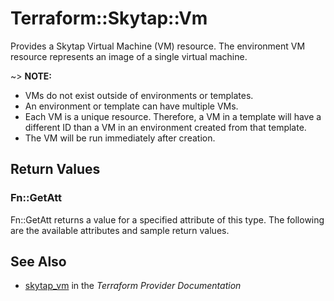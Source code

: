 # Terraform::Skytap::Vm

Provides a Skytap Virtual Machine (VM) resource. The environment VM resource represents an image of a single virtual machine.

~> **NOTE:**
* VMs do not exist outside of environments or templates.
* An environment or template can have multiple VMs.
* Each VM is a unique resource. Therefore, a VM in a template will have a different ID than a VM in an environment created from that template.
* The VM will be run immediately after creation.

## Return Values

### Fn::GetAtt

Fn::GetAtt returns a value for a specified attribute of this type. The following are the available attributes and sample return values.

## See Also

* [skytap_vm](https://www.terraform.io/docs/providers/skytap/r/vm.html) in the _Terraform Provider Documentation_